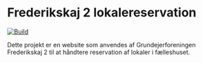 # Frederikskaj 2 lokalereservation

[![Build](https://github.com/Frederikskaj2/Reservations/workflows/Build%20and%20deploy/badge.svg)](https://github.com/Frederikskaj2/Reservations/actions?query=workflow%3ABuild%20and%20deploy)

Dette projekt er en website som anvendes af Grundejerforeningen Frederikskaj 2 til at håndtere reservation af lokaler i fælleshuset.
